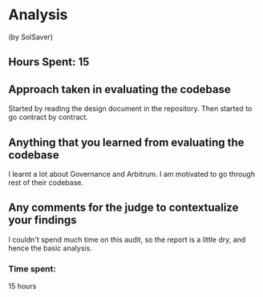 # Analysis
(by SolSaver)

## Hours Spent: 15

## Approach taken in evaluating the codebase
Started by reading the design document in the repository.
Then started to go contract by contract.

## Anything that you learned from evaluating the codebase
I learnt a lot about Governance and Arbitrum. I am motivated to go through rest of their codebase.

## Any comments for the judge to contextualize your findings
I couldn't spend much time on this audit, so the report is a little dry, and hence the basic analysis.




### Time spent:
15 hours